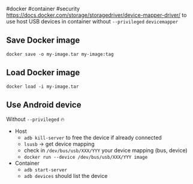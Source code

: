 #docker #container #security 
https://docs.docker.com/storage/storagedriver/device-mapper-driver/
to use host USB devices in container without `--privileged` 
`devicemapper`

## Save Docker image
`docker save -o my-image.tar my-image:tag`
## Load Docker image
`docker load -i my-image.tar`
## Use Android device
Without `--privileged` 🔥
* Host
	* `adb kill-server` to free the device if already connected
	* `lsusb` -> get device mapping
	* check in `/dev/bus/usb/XXX/YYY` your device mapping (bus, device)
	* `docker run --device /dev/bus/usb/XXX/YYY image`
* Container
	* `adb start-server`
	* `adb devices` should list the device
